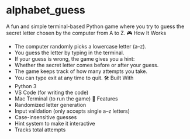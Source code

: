 # alphabet_guess
A fun and simple terminal-based Python game where you try to guess the secret letter chosen by the computer from A to Z.
🎮 How It Works
- The computer randomly picks a lowercase letter (a–z).
- You guess the letter by typing in the terminal.
- If your guess is wrong, the game gives you a hint:
- Whether the secret letter comes before or after your guess.
- The game keeps track of how many attempts you take.
- You can type exit at any time to quit.
🛠️ Built With
- Python 3
- VS Code (for writing the code)
- Mac Terminal (to run the game)
🧩 Features
- Randomized letter generation
- Input validation (only accepts single a–z letters)
- Case-insensitive guesses
- Hint system to make it interactive
- Tracks total attempts

